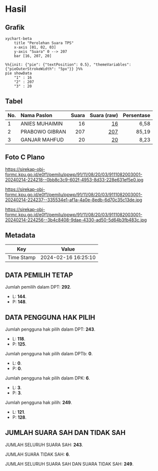 # Hasil

## Grafik

```mermaid
xychart-beta
    title "Perolehan Suara TPS"
    x-axis [01, 02, 03]
    y-axis "Suara" 0 --> 207
    bar [16, 207, 20]
```

```mermaid
%%{init: {"pie": {"textPosition": 0.5}, "themeVariables": {"pieOuterStrokeWidth": "5px"}} }%%
pie showData
    "1" : 16
    "2" : 207
    "3" : 20
```

## Tabel

| No. | Nama Paslon    | Suara | Suara (raw) | Persentase |
|:--- |:-------------- | -----:| -----------:| ----------:|
| 1   | ANIES MUHAIMIN | 16    | [16][p-1]   | 6,58       |
| 2   | PRABOWO GIBRAN | 207   | [207][p-2]  | 85,19      |
| 3   | GANJAR MAHFUD  | 20    | [20][p-3]   | 8,23       |


[p-1]: https://github.com/gigit-pemilu/pemilu-2024-91-papua/blob/main/pilpres/hitung-suara/sub/91-papua/sub/11-keerom/sub/08-arso-barat/sub/2003-yatu-raharja/sub/001-tps/sub/paslon-1.txt
[p-2]: https://github.com/gigit-pemilu/pemilu-2024-91-papua/blob/main/pilpres/hitung-suara/sub/91-papua/sub/11-keerom/sub/08-arso-barat/sub/2003-yatu-raharja/sub/001-tps/sub/paslon-2.txt
[p-3]: https://github.com/gigit-pemilu/pemilu-2024-91-papua/blob/main/pilpres/hitung-suara/sub/91-papua/sub/11-keerom/sub/08-arso-barat/sub/2003-yatu-raharja/sub/001-tps/sub/paslon-3.txt

## Foto C Plano

https://sirekap-obj-formc.kpu.go.id/e0f1/pemilu/ppwp/91/11/08/20/03/9111082003001-20240214-224218--0bb8c3c9-602f-4953-8d33-228e631ef5e0.jpg

https://sirekap-obj-formc.kpu.go.id/e0f1/pemilu/ppwp/91/11/08/20/03/9111082003001-20240214-224237--335534e1-af1a-4a0e-8edb-6d70c35c13de.jpg

https://sirekap-obj-formc.kpu.go.id/e0f1/pemilu/ppwp/91/11/08/20/03/9111082003001-20240214-224256--3b4c8408-9dae-4330-ad50-5d64b3fb483c.jpg


## Metadata

| Key        | Value               |
| ---------- | ------------------- |
| Time Stamp | 2024-02-16 16:25:10 |


## DATA PEMILIH TETAP

Jumlah pemilih dalam DPT: **292**.
 * L: **144**.
 * P: **148**.

## DATA PENGGUNA HAK PILIH

Jumlah pengguna hak pilih dalam DPT: **243**.
 * L: **118**.
 * P: **125**.

Jumlah pengguna hak pilih dalam DPTb: **0**.
 * L: **0**.
 * P: **0**.

Jumlah pengguna hak pilih dalam DPK: **6**.
 * L: **3**.
 * P: **3**.

Jumlah pengguna hak pilih: **249**.
 * L: **121**.
 * P: **128**.

## JUMLAH SUARA SAH DAN TIDAK SAH

JUMLAH SELURUH SUARA SAH: **243**.

JUMLAH SUARA TIDAK SAH: **6**.

JUMLAH SELURUH SUARA SAH DAN SUARA TIDAK SAH: **249**.


